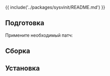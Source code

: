 {{ include('../packages/sysvinit/README.md') }}

## Подготовка

Примените необходимый патч:

<package-script :package="'sysvinit'" :type="'patch'"></package-script>

## Сборка

<package-script :package="'sysvinit'" :type="'build'"></package-script>

## Установка

<package-script :package="'sysvinit'" :type="'install'"></package-script>


